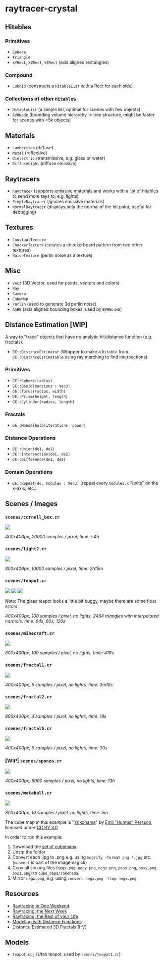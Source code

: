 # raytracer-crystal

## Hitables

### Primitives

* `Sphere`
* `Triangle`
* `XYRect`, `XZRect`, `YZRect` (axis aligned rectangles)

### Compound

* `Cuboid` (constructs a `HitableList` with a Rect for each side)

### Collections of other `Hitable`s

* `HitableList` (a simple list, optimal for scenes with few objects)
* `BVHNode` (bounding volume hierarchy -> tree structure, might be faster for scenes with >5k objects)

## Materials

* `Lambertian` (diffuse)
* `Metal` (reflective)
* `Dielectric` (transmissive, e.g. glass or water)
* `DiffuseLight` (diffuse emissive)

## Raytracers

* `Raytracer` (supports emissive materials and works with a list of hitables to send more rays to, e.g. lights)
* `SimpleRaytracer` (ignores emissive materials)
* `NormalRaytracer` (displays only the normal of the hit point, useful for debugging)

## Textures

* `ConstantTexture`
* `CheckerTexture` (creates a checkerboard pattern from two other textures)
* `NoiseTexture` (perlin noise as a texture)

## Misc

* `Vec3` (3D Vector, used for points, vectors and colors)
* `Ray`
* `Camera`
* `CubeMap`
* `Perlin` (used to generate 3d perlin noise)
* `AABB` (axis aligned bounding boxes, used by `BVHNode`s)

## Distance Estimation [WIP]

A way to "trace" objects that have no analytic hit/distance function
(e.g. fractals).

* `DE::DistanceEstimator` (Wrapper to make a `Hitable` from `DE::DistanceEstimatable` using ray marching to find intersections)

### Primitives

* `DE::Sphere(radius)`
* `DE::Box(dimensions : Vec3)`
* `DE::Torus(radius, width)`
* `DE::Prism(height, length)`
* `DE::Cylinder(radius, length)`

### Fractals

* `DE::Mandelbulb(iterations, power)`

### Distance Operations

* `DE::Union(de1, de2)`
* `DE::Intersection(de1, de2)`
* `DE::Difference(de1, de2)`

### Domain Operations

* `DE::Repeat(de, modules : Vec3)` (repeat every `modules.x` "units" on the x-axis, etc.) 

## Scenes / Images

### `scenes/cornell_box.cr`

![](images/cornell.png)

_400x400px, 20000 samples / pixel, time: ~4h_

### `scenes/light2.cr`

![](images/light2.png)

_800x400px, 10000 samples / pixel, time: 2h15m_

### `scenes/teapot.cr`

![](images/teapot_lambertian.png)
![](images/teapot_metal.png)
![](images/teapot_dielectric.png)

Note: The glass teapot looks a little bit buggy,
maybe there are some float errors

_400x400px, 100 samples / pixel, no lights, 2464 triangles with interpolated normals, time: 64s, 60s, 120s_

### `scenes/minecraft.cr`

![](images/minecraft.png)

_800x400px, 100 samples / pixel, no lights, time: 410s_

### `scenes/fractal1.cr`

![](images/fractal1.png)

_400x400px, 5 samples / pixel, no lights, time: 3m10s_

### `scenes/fractal2.cr`

![](images/fractal2.png)

_800x400px, 3 samples / pixel, no lights, time: 18s_

### `scenes/fractal5.cr`

![](images/fractal5.png)

_400x400px, 5 samples / pixel, no lights, time: 30s_

### [WIP] `scenes/sponza.cr`

![](images/sponza.png)

_400x400px, 5000 samples / pixel, no lights, time: 13h_

### `scenes/metaball.cr`

![](images/metaball.png)

_800x400px, 10 samples / pixel, no lights, time: 5m_

The cube map in this example is
"[Yokohama](http://www.humus.name/Textures/Yokohama.zip)" by
[Emil "Humus" Persson](http://www.humus.name/index.php?page=Textures),
licensed under [CC BY 3.0](http://creativecommons.org/licenses/by/3.0/)

In order to run this example:

1. Download the [set of cubemaps](http://www.humus.name/Textures/Yokohama.zip)
2. Unzip the folder
3. Convert each .jpg to .png
    e.g. using `mogrify -format png *.jpg` etc.
    (`convert` is part of the imagemagick)
4. Copy all six png files (`negx.png`, `negy.png`, `negz.png`, `posx.png`, `posy.png`, `posz.png`) to `cube_maps/Yokohama`
5. Mirror `negx.png`, e.g. using `convert negx.png -flop negx.png` 

## Resources


* [Raytracing in One Weekend](http://in1weekend.blogspot.de/2016/01/ray-tracing-in-one-weekend.html)
* [Raytracing: the Next Week](http://in1weekend.blogspot.de/2016/01/ray-tracing-second-weekend.html)
* [Raytracing: the Rest of your Life](http://in1weekend.blogspot.de/2016/03/ray-tracing-rest-of-your-life.html)
* [Modeling with Distance Functions](http://iquilezles.org/www/articles/distfunctions/distfunctions.htm)
* [Distance Estimated 3D Fractals (I-V)](http://blog.hvidtfeldts.net/index.php/2011/06/distance-estimated-3d-fractals-part-i/)

## Models

* `teapot.obj` (Utah teapot, used by `scenes/teapot1.cr`)

